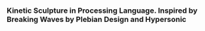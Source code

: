 ### Kinetic Sculpture in Processing Language. Inspired by Breaking Waves by Plebian Design and Hypersonic
